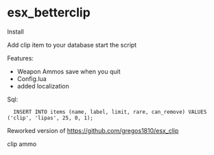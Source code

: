 # esx_betterclip

Install

Add clip item to your database
start the script


Features:

- Weapon Ammos save when you quit
- Config.lua
- added localization

Sql:

      INSERT INTO items (name, label, limit, rare, can_remove) VALUES ('clip', 'lipas', 25, 0, 1);


Reworked version of https://github.com/gregos1810/esx_clip

clip ammo
